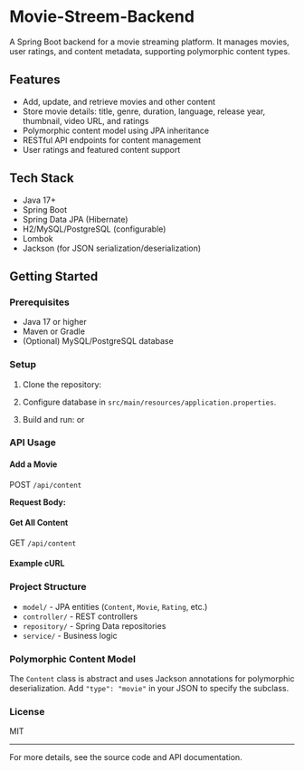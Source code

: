 # Movie-Streem-Backend

A Spring Boot backend for a movie streaming platform. It manages movies, user ratings, and content metadata, supporting polymorphic content types.

## Features

- Add, update, and retrieve movies and other content
- Store movie details: title, genre, duration, language, release year, thumbnail, video URL, and ratings
- Polymorphic content model using JPA inheritance
- RESTful API endpoints for content management
- User ratings and featured content support

## Tech Stack

- Java 17+
- Spring Boot
- Spring Data JPA (Hibernate)
- H2/MySQL/PostgreSQL (configurable)
- Lombok
- Jackson (for JSON serialization/deserialization)

## Getting Started

### Prerequisites

- Java 17 or higher
- Maven or Gradle
- (Optional) MySQL/PostgreSQL database

### Setup

1. Clone the repository:

2. Configure database in `src/main/resources/application.properties`.

3. Build and run:
   or

### API Usage

#### Add a Movie

POST `/api/content`

**Request Body:**

#### Get All Content

GET `/api/content`

#### Example cURL


### Project Structure

- `model/` - JPA entities (`Content`, `Movie`, `Rating`, etc.)
- `controller/` - REST controllers
- `repository/` - Spring Data repositories
- `service/` - Business logic

### Polymorphic Content Model

The `Content` class is abstract and uses Jackson annotations for polymorphic deserialization. Add `"type": "movie"` in your JSON to specify the subclass.

### License

MIT

---

For more details, see the source code and API documentation.
